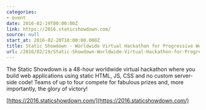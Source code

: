 ```yaml
---
categories:
- event
date: 2016-02-19T00:00:00Z
link: https://2016.staticshowdown.com/
source: null
start_at: 2016-02-20T18:00:00.000Z
title: Static Showdown - Worldwide Virtual Hackathon for Progressive Web Apps
url: /2016/02/19/Static-Showdown-Worldwide-Virtual-Hackathon-for-Progressive-Web-Apps/
---
```


The Static Showdown is a 48-hour worldwide virtual hackathon where you build web applications using static HTML, JS, CSS and no custom server-side code! Teams of up to four compete for fabulous prizes and, more importantly, the glory of victory!



[https://2016.staticshowdown.com/](https://2016.staticshowdown.com/)